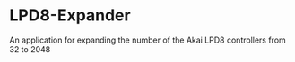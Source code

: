 # LPD8-Expander
An application for expanding the number of the Akai LPD8 controllers from 32 to 2048 
